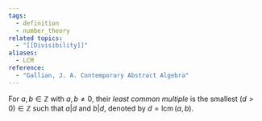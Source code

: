 ```yaml
---
tags:
  - definition
  - number_theory
related topics:
  - "[[Divisibility]]"
aliases:
  - LCM
reference:
  - "Gallian, J. A. Contemporary Abstract Algebra"
---
```

For $a,b\in\mathbb{Z}$ with $a,b\neq 0$, their _least common multiple_ is the smallest $(d>0)\in\mathbb{Z}$ such that $a|d$ and $b|d$, denoted by $d=\operatorname{lcm}(a,b)$.
